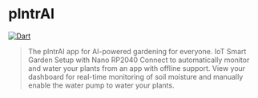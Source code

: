 # plntrAI

[![Dart](https://github.com/plntrAI/plntrAI/actions/workflows/dart.yml/badge.svg)](https://github.com/plntrAI/plntrAI/actions/workflows/dart.yml)

> The plntrAI app for AI-powered gardening for everyone.
IoT Smart Garden Setup with Nano RP2040 Connect to automatically monitor and water your plants from an app with offline support. View your dashboard for real-time monitoring of soil moisture and manually enable the water pump to water your plants.

